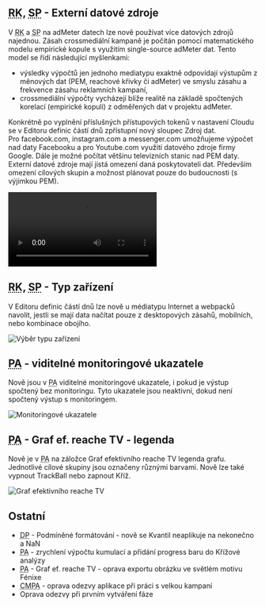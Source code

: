 ﻿---
categories: [fenix]
layout: fenix
---

## <abbr title="Reachové křivky">RK</abbr>,  <abbr title="Strategický plán">SP</abbr> - Externí datové zdroje
V <abbr title="Reachové křivky">RK</abbr> a <abbr title="Strategický plán">SP</abbr> na adMeter datech lze nově používat více datových zdrojů najednou.
Zásah crossmediální kampaně je počítán pomocí matematického modelu empirické kopule s využitím single-source adMeter dat. Tento model se řídí následující myšlenkami:
<ul>
<li>výsledky výpočtů jen jednoho mediatypu exaktně odpovídají výstupům z měnových dat (PEM, reachové křivky či adMeter) ve smyslu zásahu a frekvence zásahu reklamních kampaní,</li>
<li>crossmediální výpočty vycházejí blíže realitě na základě spočtených korelací (empirické kopuli) z odměřených dat v projektu adMeter.</li>
</ul>

Konkrétně po vyplnění příslušných přístupových tokenů v nastavení Cloudu se v Editoru definic částí dnů zpřístupní nový sloupec Zdroj dat.<br />
Pro facebook.com, instagram.com a messenger.com umožňujeme výpočet nad daty Facebooku a pro Youtube.com využití datového zdroje firmy Google. Dále je možné počítat většinu televizních stanic nad PEM daty.<br />
Externí datové zdroje mají jistá omezení daná poskytovateli dat. Především omezení cílových skupin a možnost plánovat pouze do budoucnosti (s výjimkou PEM).

<video src="{{site.url}}/data/kopule.mp4" type="video/mp4" controls></video>

## <abbr title="Reachové křivky">RK</abbr>,  <abbr title="Strategický plán">SP</abbr> - Typ zařízení
V Editoru definic částí dnů lze nově u médiatypu Internet a webpacků navolit, jestli se mají data načítat pouze z desktopových zásahů, mobilních, nebo kombinace obojího.

![Výběr typu zařízení]({{site.url}}/data/typzarizeni.png "Výběr typu zařízení")

## <abbr title="Postanalýza">PA</abbr> - viditelné monitoringové ukazatele
Nově jsou v <abbr title="Postanalýza">PA</abbr> viditelné monitoringové ukazatele, i pokud je výstup spočtený bez monitoringu. Tyto ukazatele jsou neaktivní, dokud není spočtený výstup s monitoringem.

![Monitoringové ukazatele]({{site.url}}/data/neviditelnyukazatele.png "Monitoringové ukazatele")

## <abbr title="Postanalýza">PA</abbr> - Graf ef. reache TV - legenda
Nově je v <abbr title="Postanalýza">PA</abbr> na záložce Graf efektivního reache TV legenda grafu. Jednotlivé cílové skupiny jsou označeny různými barvami.
Nově lze také vypnout TrackBall nebo zapnout Kříž.

![Graf efektivního reache TV]({{site.url}}/data/legendagrafu.png "Graf efektivního reache TV")
 
## Ostatní
<ul>
<li><abbr title="Detailní plán">DP</abbr> - Podmíněné formátování - nově se Kvantil neaplikuje na nekonečno a NaN</li>
<li><abbr title="Postanalýza">PA</abbr> - zrychlení výpočtu kumulací a přidání progress baru do Křížové analýzy</li>
<li><abbr title="Postanalýza">PA</abbr> - Graf ef. reache TV - oprava exportu obrázku ve světlém motivu Fénixe 
<li><abbr title="Crossmediální postanalýza">CMPA</abbr> - oprava odezvy aplikace při práci s velkou kampaní</li>
<li>Oprava odezvy při prvním vytváření fáze</li>
</ul>
